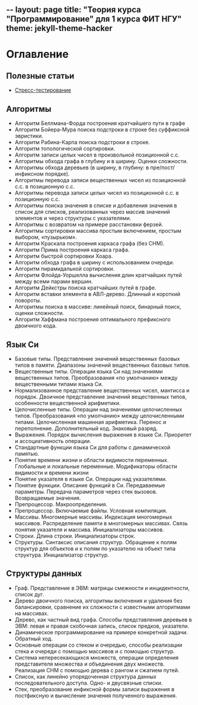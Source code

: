 --
layout: page
title: "Теория курса "Программирование" для 1 курса ФИТ НГУ"
theme: jekyll-theme-hacker
--

# Оглавление

## Полезные статьи
- [Стресс-тестирование](/usefull-notes/stress-tests/index.md)

## Алгоритмы
- Алгоритм Беллмана-Форда построения кратчайшего пути в графе
- Алгоритм Бойера-Мура поиска подстроки в строке без суффиксной эвристики.
- Алгоритм Рабина-Карпа поиска подстроки в строке.
- Алгоритм топологической сортировки.
- Алгоритм записи целых чисел в произвольной позиционной с.с.
- Алгоритмы обхода графа в глубину и в ширину. Оценки сложности.
- Алгоритмы обхода деревьев (в ширину, в глубину: в пре/пост/инфиксном порядке).
- Алгоритмы перевода записи вещественных чисел из позиционной с.с. в позиционную с.с.
- Алгоритмы перевода записи целых чисел из позиционной с.с. в позиционную с.с.
- Алгоритмы поиска значения в списке и добавления значения в список для списков, реализованных через массив значений элементов и через структуры с указателями.
- Алгоритмы с возвратом на примере расстановки ферзей.
- Алгоритмы сортировки массива простым включением, простым выбором, «пузырьком».
- Алгоритм Краскала построения каркаса графа (без СНМ).
- Алгоритм Прима построения каркаса графа.
- Алгоритм быстрой сортировки Хоара.
- Алгоритм обхода графа в ширину с использованием очереди.
- Алгоритм пирамидальной сортировки.
- Алгоритм Флойда-Уоршелла вычисления длин кратчайших путей между всеми парами вершин.
- Алгоритм Дейкстры поиска кратчайших путей в графе.
- Алгоритм вставки элемента в АВЛ-дерево. Длинный и короткий повороты.
- Алгоритмы поиска в массиве: линейный поиск, бинарный поиск, оценки сложности.
- Алгоритм Хаффмана построения оптимального префиксного двоичного кода.


## Язык Си
- Базовые типы. Представление значений вещественных базовых типов в памяти. Диапазоны значений вещественных базовых типов.
- Вещественные типы. Операции языка Си над значениями вещественных типов. Преобразования «по умолчанию» между вещественными типами языка Си.
- Нормализованное представление вещественных чисел, мантисса и порядок. Двоичное представление значений вещественных типов, особенности вещественной арифметики.
- Целочисленные типы. Операции над значениями целочисленных типов. Преобразования «по умолчанию» между целочисленными типами. Целочисленная машинная арифметика. Перенос и переполнение. Дополнительный код. Знаковый разряд.
- Выражения. Порядок вычисления выражения в языке Си. Приоритет и ассоциативность операции.
- Стандартные функции языка Си для работы с динамической памятью.
- Понятие времени жизни и области видимости переменных. Глобальные и локальные переменные. Модификаторы области видимости и времени жизни
- Понятие указателя в языке Си. Операции над указателями.
- Понятие функции. Описание функций в Си. Передаваемые параметры. Передача параметров через стек вызовов. Возвращаемые значения.
- Препроцессор. Макроопределения.
- Препроцессор. Включаемые файлы. Условная компиляция.
- Массивы. Многомерные массивы. Индексация многомерных массивов. Распределение памяти в многомерных массивах. Связь понятия указателя и массива. Инициализаторы массивов.
- Строки. Длина строки. Инициализаторы строк.
- Структуры. Синтаксис описания структур. Обращение к полям структур для объектов и к полям по указателю на объект типа структура. Инициализатор структур.

## Структуры данных
- Граф. Представление в ЭВМ: матрицы  смежности и инцидентности, список дуг.
- Дерево двоичного поиска, алгоритмы включения и удаления без балансировки, сравнение их сложности с известными алгоритмами на массивах.
- Дерево, как частный вид графа. Способы представления деревьев в ЭВМ: левая и правая скобочная запись, список предков, указатели.
- Динамическое программирование на примере конкретной задачи. Обратный ход.
- Основные операции со стеком и очередью, способы реализации стека и очереди с помощью массивов и с помощью структур.
- Система непересекающихся множеств, операции определения представителя множества и объединения двух множеств. Реализация СНМ с помощью дерева с рангом и сжатием путей.
- Список, как линейно упорядоченная структура данных последовательного доступа. Одно- и двусвязные списки.
- Стек, преобразование инфиксной формы записи выражения в постфиксную и вычисление значения полученного выражения.
